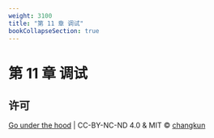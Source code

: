 ```yaml
---
weight: 3100
title: "第 11 章 调试"
bookCollapseSection: true
---
```


# 第 11 章 调试

<!-- - [11.1 死锁检测](./deadlock.md) -->
<!-- - [11.2 竞争检测](./race.md) -->
<!-- - [11.3 性能追踪](./trace.md) -->

## 许可

[Go under the hood](https://github.com/changkun/go-under-the-hood) | CC-BY-NC-ND 4.0 & MIT &copy; [changkun](https://changkun.de)